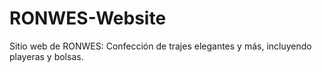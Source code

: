 # RONWES-Website
Sitio web de RONWES: Confección de trajes elegantes y más, incluyendo playeras y bolsas.
